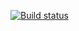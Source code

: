 [![Build status](https://ci.appveyor.com/api/projects/status/i4cjxh99m1whdvc6?svg=true)](https://ci.appveyor.com/project/Orlov-D/aqa-2-1-1-headless-selenide)

<!--
java -jar artifacts\app-order.jar

git init
git remote add origin https://github.com/netology-git/demo.git
git add .gitignore
git add -f artifacts/app-card-delivery.jar
git add *
git commit -am "Initial commit"
-->